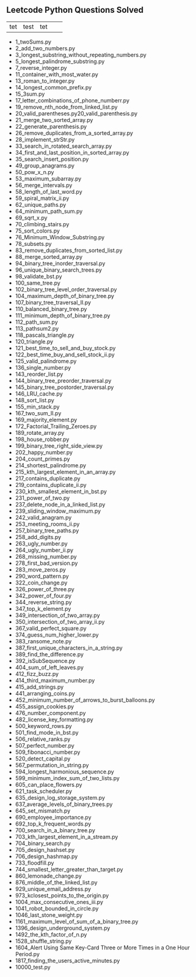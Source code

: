 ## Leetcode Python Questions Solved
|   |   |   |   |   |
|---|---|---|---|---|
|tet|test|tet|   |   |
- 1_twoSums.py
- 2_add_two_numbers.py
- 3_longest_substring_without_repeating_numbers.py
- 5_longest_palindrome_substring.py
- 7_reverse_integer.py
- 11_container_with_most_water.py
- 13_roman_to_integer.py
- 14_longest_common_prefix.py
- 15_3sum.py
- 17_letter_combinations_of_phone_numberr.py
- 19_remove_nth_node_from_linked_list.py
- 20_valid_parentheses.py20_valid_parenthesis.py
- 21_merge_two_sorted_array.py
- 22_generate_parenthesis.py
- 26_remove_duplicates_from_a_sorted_array.py
- 28_implement_strStr.py
- 33_search_in_rotated_search_array.py
- 34_first_and_last_position_in_sorted_array.py
- 35_search_insert_position.py
- 49_group_anagrams.py
- 50_pow_x_n.py
- 53_maximum_subarray.py
- 56_merge_intervals.py
- 58_length_of_last_word.py
- 59_spiral_matrix_ii.py
- 62_unique_paths.py
- 64_minimum_path_sum.py
- 69_sqrt_x.py
- 70_climbing_stairs.py
- 75_sort_colors.py
- 76_Minimum_Window_Substring.py
- 78_subsets.py
- 83_remove_duplicates_from_sorted_list.py
- 88_merge_sorted_array.py
- 94_binary_tree_inorder_traversal.py
- 96_unique_binary_search_trees.py
- 98_validate_bst.py
- 100_same_tree.py
- 102_binary_tree_level_order_traversal.py
- 104_maximum_depth_of_binary_tree.py
- 107_binary_tree_traversal_II.py
- 110_balanced_binary_tree.py
- 111_minimum_depth_of_binary_tree.py
- 112_path_sum.py
- 113_pathsum2.py
- 118_pascals_triangle.py
- 120_triangle.py
- 121_best_time_to_sell_and_buy_stock.py
- 122_best_time_buy_and_sell_stock_ii.py
- 125_valid_palindrome.py
- 136_single_number.py
- 143_reorder_list.py
- 144_binary_tree_preorder_traversal.py
- 145_binary_tree_postorder_traversal.py
- 146_LRU_cache.py
- 148_sort_list.py
- 155_min_stack.py
- 167_two_sum_II.py
- 169_majority_element.py
- 172_Factorial_Trailing_Zeroes.py
- 189_rotate_array.py
- 198_house_robber.py
- 199_binary_tree_right_side_view.py
- 202_happy_number.py
- 204_count_primes.py
- 214_shortest_palindrome.py
- 215_kth_largest_element_in_an_array.py
- 217_contains_duplicate.py
- 219_contains_duplicate_ii.py
- 230_kth_smallest_element_in_bst.py
- 231_power_of_two.py
- 237_delete_node_in_a_linked_list.py
- 239_sliding_window_maximum.py
- 242_valid_anagram.py
- 253_meeting_rooms_ii.py
- 257_binary_tree_paths.py
- 258_add_digits.py
- 263_ugly_number.py
- 264_ugly_number_ii.py
- 268_missing_number.py
- 278_first_bad_version.py
- 283_move_zeros.py
- 290_word_pattern.py
- 322_coin_change.py
- 326_power_of_three.py
- 342_power_of_four.py
- 344_reverse_string.py
- 347_top_k_element.py
- 349_intersection_of_two_array.py
- 350_intersection_of_two_array_ii.py
- 367_valid_perfect_square.py
- 374_guess_num_higher_lower.py
- 383_ransome_note.py
- 387_first_unique_characters_in_a_string.py
- 389_find_the_difference.py
- 392_isSubSequence.py
- 404_sum_of_left_leaves.py
- 412_fizz_buzz.py
- 414_third_maximum_number.py
- 415_add_strings.py
- 441_arranging_coins.py
- 452_minimum_number_of_arrows_to_burst_balloons.py
- 455_assign_cookies.py
- 476_number_component.py
- 482_license_key_formatting.py
- 500_keyword_rows.py
- 501_find_mode_in_bst.py
- 506_relative_ranks.py
- 507_perfect_number.py
- 509_fibonacci_number.py
- 520_detect_capital.py
- 567_permutation_in_string.py
- 594_longest_harmonious_sequence.py
- 599_minimum_index_sum_of_two_lists.py
- 605_can_place_flowers.py
- 621_task_scheduler.py
- 635_design_log_storage_system.py
- 637_average_levels_of_binary_trees.py
- 645_set_mismatch.py
- 690_employee_importance.py
- 692_top_k_frequent_words.py
- 700_search_in_a_binary_tree.py
- 703_kth_largest_element_in_a_stream.py
- 704_binary_search.py
- 705_design_hashset.py
- 706_design_hashmap.py
- 733_floodfill.py
- 744_smallest_letter_greater_than_target.py
- 860_lemonade_change.py
- 876_middle_of_the_linked_list.py
- 929_unique_email_address.py
- 973_kclosest_points_to_the_origin.py
- 1004_max_consecutive_ones_iii.py
- 1041_robot_bounded_in_circle.py
- 1046_last_stone_weight.py
- 1161_maximum_level_of_sum_of_a_binary_tree.py
- 1396_design_underground_system.py
- 1492_the_kth_factor_of_n.py
- 1528_shuffle_string.py
- 1604_Alert Using Same Key-Card Three or More Times in a One Hour Period.py
- 1817_finding_the_users_active_minutes.py
- 10000_test.py
